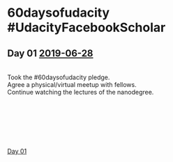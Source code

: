# 60daysofudacity #UdacityFacebookScholar
## Day 01 [2019-06-28](https://github.com/sfrias/FB_AI_LibraChain/tree/master/SecPrivAI/60days)
<br>Took the #60daysofudacity pledge.
<br>Agree a physical/virtual meetup with fellows.
<br>Continue watching the lectures of the nanodegree.
<br>
<br>
<br>
<br>
<br>
<br>
<br>
<br>
[Day 01](https://github.com/sfrias/FB_AI_LibraChain/tree/master/SecPrivAI/60days#day-01-2019-06-28)
